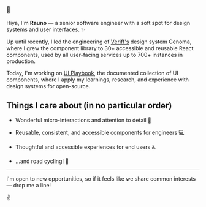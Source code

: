 ### 👋

Hiya, I'm **Rauno** — a senior software engineer with a soft spot for design systems and user interfaces. ✨

Up until recently, I led the engineering of [Veriff's](https://veriff.com) design system Genoma, where I grew the component library to 30+ accessible and reusable React components, used by all user-facing services up to 700+ instances in production.

Today, I'm working on [UI Playbook](http://uiplaybook.dev/), the documented collection of UI components, where I apply my learnings, research, and experience with design systems for open-source.

## Things I care about (in no particular order)

- Wonderful micro-interactions and attention to detail 🎉

- Reusable, consistent, and accessible components for engineers 💻

- Thoughtful and accessible experiences for end users ♿️

- ...and road cycling! 🚴‍

<hr />

I'm open to new opportunities, so if it feels like we share common interests — drop me a line!

✌️

